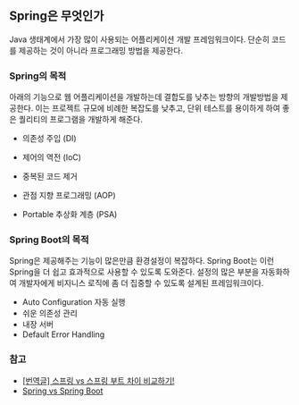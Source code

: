 ## Spring은 무엇인가

Java 생태계에서 가장 많이 사용되는 어플리케이션 개발 프레임워크이다.
단순히 코드를 제공하는 것이 아니라 프로그래밍 방법을 제공한다.

### Spring의 목적

아래의 기능으로 웹 어플리케이션을 개발하는데 결합도를 낮추는 방향의 개발방법을 제공한다.
이는 프로젝트 규모에 비례한 복잡도를 낮추고, 단위 테스트를 용이하게 하여 좋은 퀄리티의 프로그램을 개발하게 해준다.

- 의존성 주입 (DI)
- 제어의 역전 (IoC)

- 중복된 코드 제거
- 관점 지향 프로그래밍 (AOP)
- Portable 추상화 계층 (PSA)

### Spring Boot의 목적

Spring은 제공해주는 기능이 많은만큼 환경설정이 복잡하다.
Spring Boot는 이런 Spring을 더 쉽고 효과적으로 사용할 수 있도록 도와준다.
설정의 많은 부분을 자동화하여 개발자에게 비지니스 로직에 좀 더 집중할 수 있도록 설계된 프레임워크이다.

- Auto Configuration 자동 실행
- 쉬운 의존성 관리
- 내장 서버
- Default Error Handling

### 참고
- [[번역글] 스프링 vs 스프링 부트 차이 비교하기!](https://sas-study.tistory.com/274)
- [Spring vs Spring Boot](https://server-engineer.tistory.com/739)